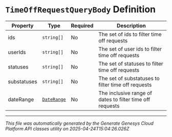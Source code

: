 # `TimeOffRequestQueryBody` Definition

| Property | Type | Required | Description |
|----------|------|----------|-------------|
| ids | `string[]` | No | The set of ids to filter time off requests |
| userIds | `string[]` | No | The set of user ids to filter time off requests |
| statuses | `string[]` | No | The set of statuses to filter time off requests |
| substatuses | `string[]` | No | The set of substatuses to filter time off requests |
| dateRange | [`DateRange`](daterange-definition.md) | No | The inclusive range of dates to filter time off requests |

---

*This file was automatically generated by the Generate Genesys Cloud Platform API classes utility on 2025-04-24T15:04:26.026Z*